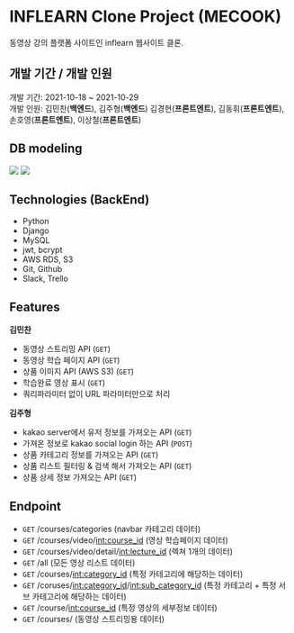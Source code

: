
# INFLEARN Clone Project (MECOOK)
  동영상 강의 플랫폼 사이트인 inflearn 웹사이트 클론.

## 개발 기간 / 개발 인원
  개발 기간: 2021-10-18 ~ 2021-10-29
  <br>
  개발 인원: 김민찬(**백엔드**), 김주형(**백엔드**)
  김경현(**프론트엔트**), 김동휘(**프론트엔트**), 손호영(**프론트엔트**), 이상철(**프론트엔트**)
  
## DB modeling

<img src="https://postfiles.pstatic.net/MjAyMTEwMzBfMjc2/MDAxNjM1NTc1MTkzNTcx.MhGhVuEczWb8Q1jw1yjCDhchxGWykIcc5vzxcjUpMcQg.MfxufIrupy7msmjW8aOgZbU3BKQXyKU4JfDsKwNYHiYg.PNG.km0192/%EC%8A%A4%ED%81%AC%EB%A6%B0%EC%83%B7_2021-10-30_%EC%98%A4%ED%9B%84_3.26.30.png?type=w966">
<img src="https://postfiles.pstatic.net/MjAyMTEwMzBfMjI3/MDAxNjM1NTc1MTY3NjQ1.kFDsH5jkFVmLGvWiSki1bMlv3RihqbWtHW6PXd6jlG4g.c0SknOUPm50BuP5wchYQkO4-rOJctJtwNUufdSt0010g.PNG.km0192/%EC%8A%A4%ED%81%AC%EB%A6%B0%EC%83%B7_2021-10-30_%EC%98%A4%ED%9B%84_3.26.02.png?type=w966">


## Technologies (BackEnd)
* Python
* Django
* MySQL
* jwt, bcrypt
* AWS RDS, S3
* Git, Github
* Slack, Trello

## Features
**김민찬**
* 동영상 스트리밍 API (``GET``)
* 동영상 학습 페이지 API (``GET``)
* 상품 이미지 API (AWS S3) (``GET``)
* 학습완료 영상 표시 (``GET``)
* 쿼리파라미터 없이 URL 파라미터만으로 처리


**김주형**
* kakao server에서 유저 정보를 가져오는 API (``GET``)
* 가져온 정보로 kakao social login 하는 API (``POST``)
* 상품 카테고리 정보를 가져오는 API (``GET``)
* 상품 리스트 필터링 & 검색 해서 가져오는 API (``GET``)
* 상품 상세 정보 가져오는 API (``GET``)


## Endpoint
* ``GET`` /courses/categories (navbar 카테고리 데이터)
* ``GET`` /courses/video/<int:course_id> (영상 학습페이지 데이터)
* ``GET`` /courses/video/detail/<int:lecture_id> (렉쳐 1개의 데이터)
* ``GET`` /all (모든 영상 리스트 데이터)
* ``GET`` /courses/<int:category_id> (특정 카테고리에 해당하는 데이터)
* ``GET`` /coruses/<int:category_id>/<int:sub_category_id> (특정 카테고리 + 특정 서브 카테고리에 해당하는 데이터)
* ``GET`` /course/<int:course_id> (특정 영상의 세부정보 데이터)
* ``GET`` /courses/<path> (동영상 스트리밍용 데이터)
